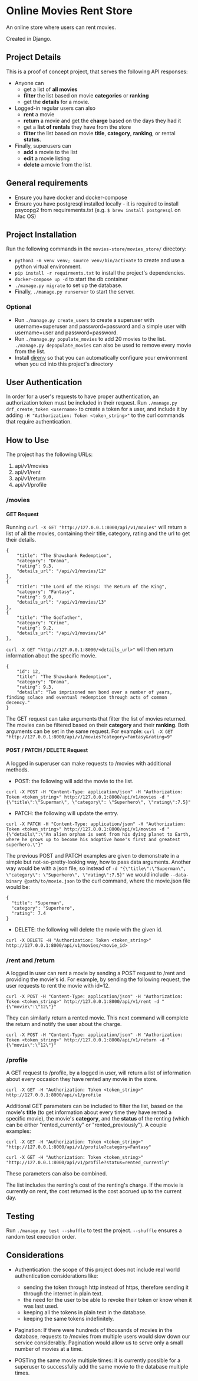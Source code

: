 # Online Movies Rent Store

An online store where users can rent movies. 

Created in Django.

## Project Details

This is a proof of concept project, that serves the following API responses:
- Anyone can
  - get a list of **all movies**
  - **filter** the list based on movie **categories** or **ranking**
  - get the **details** for a movie.   
- Logged-in regular users can also
  - **rent** a movie
  - **return** a movie and get the **charge** based on the days they had it
  - get a **list of rentals** they have from the store
  - **filter** the list based on movie **title**, **category**, **ranking**, or rental **status**.
- Finally, superusers can
  - **add** a movie to the list
  - **edit** a movie listing
  - **delete** a movie from the list.

## General requirements

- Ensure you have docker and docker-compose
- Ensure you have postgresql installed locally - it is required to install psycopg2 from requirements.txt
    (e.g. `$ brew install postgresql` on Mac OS)

## Project Installation

Run the following commands in the `movies-store/movies_store/` directory:
- `python3 -m venv venv; source venv/bin/activate` to create and use a python virtual environment.
- `pip install -r requirments.txt` to install the project's dependencies.
- `docker-compose up -d` to start the db container
- `./manage.py migrate` to set up the database.
- Finally, `./manage.py runserver` to start the server.

### Optional

- Run `./manage.py create_users` to create a superuser with username=superuser and password=password and a simple user with username=user and password=password.
- Run `./manage.py populate_movies` to add 20 movies to the list. `./manage.py depopulate_movies` can also be used to remove every movie from the list.
- Install [direnv](https://direnv.net/) so that you can automatically configure your environment when you cd into this project's directory

## User Authentication

In order for a user's requests to have proper authentication, an authorization token must be included in their request. 
Run `./manage.py drf_create_token <username>` to create a token for a user, and include it by adding 
`-H "Authorization: Token <token_string>"` to the curl commands that require authentication.

## How to Use

The project has the following URLs:
1. api/v1/movies
2. api/v1/rent
3. api/v1/return
4. api/v1/profile

### /movies

#### GET Request
Running `curl -X GET "http://127.0.0.1:8000/api/v1/movies"` will return a list of all the movies, containing their title, 
category, rating and the url to get their details.

```
{
    "title": "The Shawshank Redemption",
    "category": "Drama",
    "rating": 9.3,
    "details_url": "/api/v1/movies/12"
},
{
    "title": "The Lord of the Rings: The Return of the King",
    "category": "Fantasy",
    "rating": 9.0,
    "details_url": "/api/v1/movies/13"
},
{
    "title": "The Godfather",
    "category": "Crime",
    "rating": 9.2,
    "details_url": "/api/v1/movies/14"
},
```
`curl -X GET "http://127.0.0.1:8000/<details_url>"` will then return information about the specific movie.
```
{
    "id": 12,
    "title": "The Shawshank Redemption",
    "category": "Drama",
    "rating": 9.3,
    "details": "Two imprisoned men bond over a number of years, finding solace and eventual redemption through acts of common decency."
}
```

The GET request can take arguments that filter the list of movies returned. The movies can be filtered based on their **category** and their **ranking**.
Both arguments can be set in the same request.
For example: `curl -X GET "http://127.0.0.1:8000/api/v1/movies?category=Fantasy&rating=9"`

#### POST / PATCH / DELETE Request

A logged in superuser can make requests to /movies with additional methods.

- POST: the following will add the movie to the list.
```
curl -X POST -H "Content-Type: application/json" -H "Authorization: Token <token_string>" http://127.0.0.1:8000/api/v1/movies -d "{\"title\":\"Superman\", \"category\": \"Superhero\", \"rating\":7.5}"
``` 

- PATCH: the following will update the entry. 
```
curl -X PATCH -H "Content-Type: application/json" -H "Authorization: Token <token_string>" http://127.0.0.1:8000/api/v1/movies -d "{\"details\":\"An alien orphan is sent from his dying planet to Earth, where he grows up to become his adoptive home's first and greatest superhero.\"}"
``` 

The previous POST and PATCH examples are given to demonstrate in a simple but not-so-pretty-looking way, how to pass data arguments. Another way would be with a json file, so instead of `-d "{\"title\":\"Superman\", \"category\": \"Superhero\", \"rating\":7.5}"` we would include
`--data-binary @path/to/movie.json` to the curl command, where the movie.json file would be:
```
{
  "title": "Superman",
  "category": "Superhero",
  "rating": 7.4
}
```

- DELETE: the following will delete the movie with the given id.
```
curl -X DELETE -H "Authorization: Token <token_string>" http://127.0.0.1:8000/api/v1/movies/<movie_id>
``` 
 
### /rent and /return

A logged in user can rent a movie by sending a POST request to /rent and providing the movie's id. For example, by sending the following request, the user requests to rent the movie with id=12.
```
curl -X POST -H "Content-Type: application/json" -H "Authorization: Token <token_string>" http://127.0.0.1:8000/api/v1/rent -d "{\"movie\":\"12\"}"
```

They can similarly return a rented movie. This next command will complete the return and notify the user about the charge.
```
curl -X POST -H "Content-Type: application/json" -H "Authorization: Token <token_string>" http://127.0.0.1:8000/api/v1/return -d "{\"movie\":\"12\"}"
```

### /profile

A GET request to /profile, by a logged in user, will return a list of information about every occasion they have rented any movie in the store.
```
curl -X GET -H "Authorization: Token <token_string>" http://127.0.0.1:8000/api/v1/profile
```

Additional GET parameters can be included to filter the list, based on the movie's **title** (to get information about every time they have rented a specific movie), the movie's **category**, and the **status** of the renting (which can be either "rented_currently" or "rented_previously").
A couple examples:
```
curl -X GET -H "Authorization: Token <token_string>" "http://127.0.0.1:8000/api/v1/profile?category=Fantasy"
```
```
curl -X GET -H "Authorization: Token <token_string>" "http://127.0.0.1:8000/api/v1/profile?status=rented_currently"
```

These parameters can also be combined.

The list includes the renting's cost of the renting's charge. If the movie is currently on rent, the cost returned is the cost accrued up to the current day.

## Testing

Run `./manage.py test --shuffle` to test the project. `--shuffle` ensures a random test execution order.

## Considerations
- Authentication: the scope of this project does not include real world authentication considerations like:
  - sending the token through http instead of https, therefore sending it through the internet in plain text.
  - the need for the user to be able to revoke their token or know when it was last used.
  - keeping all the tokens in plain text in the database.
  - keeping the same tokens indefinitely.

- Pagination: If there were hundreds of thousands of movies in the database, requests to /movies from multiple users would slow down our service considerably. Pagination would allow us to serve only a small number of movies at a time.  

- POSTing the same movie multiple times: it is currently possible for a superuser to successfully add the same movie to the database multiple times. 
